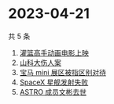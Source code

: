 # 2023-04-21

共 5 条

<!-- BEGIN ZHIHUSEARCH -->
<!-- 最后更新时间 Fri Apr 21 2023 10:05:13 GMT+0800 (China Standard Time) -->
1. [灌篮高手动画电影上映](https://www.zhihu.com/search?q=灌篮高手动画电影上映)
1. [山科大伤人案](https://www.zhihu.com/search?q=山科大伤人案)
1. [宝马 mini 展区被指区别对待](https://www.zhihu.com/search?q=宝马%20mini%20展区被指区别对待)
1. [SpaceX 星舰发射失败](https://www.zhihu.com/search?q=SpaceX%20星舰发射失败)
1. [ASTRO 成员文彬去世](https://www.zhihu.com/search?q=ASTRO%20成员文彬去世)
<!-- END ZHIHUSEARCH -->
